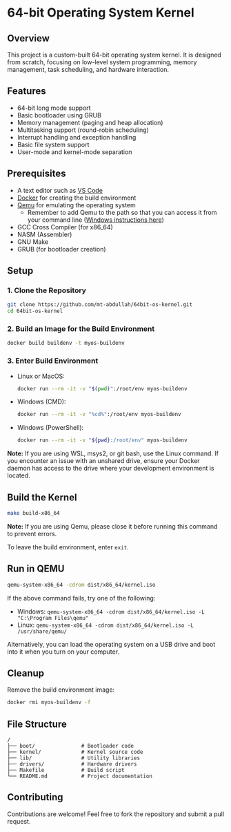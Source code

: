 # 64-bit Operating System Kernel

## Overview
This project is a custom-built 64-bit operating system kernel. It is designed from scratch, focusing on low-level system programming, memory management, task scheduling, and hardware interaction.

## Features
- 64-bit long mode support
- Basic bootloader using GRUB
- Memory management (paging and heap allocation)
- Multitasking support (round-robin scheduling)
- Interrupt handling and exception handling
- Basic file system support
- User-mode and kernel-mode separation

## Prerequisites
- A text editor such as [VS Code](https://code.visualstudio.com/)
- [Docker](https://www.docker.com/) for creating the build environment
- [Qemu](https://www.qemu.org/) for emulating the operating system
  - Remember to add Qemu to the path so that you can access it from your command line ([Windows instructions here](https://dev.to/whaleshark271/using-qemu-on-windows-10-home-edition-4062))
- GCC Cross Compiler (for x86_64)
- NASM (Assembler)
- GNU Make
- GRUB (for bootloader creation)

## Setup
### 1. Clone the Repository
```sh
git clone https://github.com/mt-abdullah/64bit-os-kernel.git
cd 64bit-os-kernel
```

### 2. Build an Image for the Build Environment
```sh
docker build buildenv -t myos-buildenv
```

### 3. Enter Build Environment
- Linux or MacOS:
  ```sh
  docker run --rm -it -v "$(pwd)":/root/env myos-buildenv
  ```
- Windows (CMD):
  ```sh
  docker run --rm -it -v "%cd%":/root/env myos-buildenv
  ```
- Windows (PowerShell):
  ```sh
  docker run --rm -it -v "${pwd}:/root/env" myos-buildenv
  ```

**Note:** If you are using WSL, msys2, or git bash, use the Linux command. If you encounter an issue with an unshared drive, ensure your Docker daemon has access to the drive where your development environment is located.

## Build the Kernel
```sh
make build-x86_64
```

**Note:** If you are using Qemu, please close it before running this command to prevent errors.

To leave the build environment, enter `exit`.

## Run in QEMU
```sh
qemu-system-x86_64 -cdrom dist/x86_64/kernel.iso
```

If the above command fails, try one of the following:
- Windows: `qemu-system-x86_64 -cdrom dist/x86_64/kernel.iso -L "C:\Program Files\qemu"`
- Linux: `qemu-system-x86_64 -cdrom dist/x86_64/kernel.iso -L /usr/share/qemu/`

Alternatively, you can load the operating system on a USB drive and boot into it when you turn on your computer.

## Cleanup
Remove the build environment image:
```sh
docker rmi myos-buildenv -f
```

## File Structure
```
/
├── boot/               # Bootloader code
├── kernel/             # Kernel source code
├── lib/                # Utility libraries
├── drivers/            # Hardware drivers
├── Makefile            # Build script
└── README.md           # Project documentation
```

## Contributing
Contributions are welcome! Feel free to fork the repository and submit a pull request.


